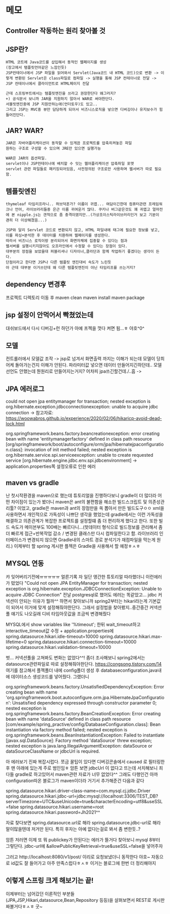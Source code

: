# 메모

## Controller 작동하는 원리 찾아볼 것

## JSP란?
    HTML 코트에 Java코드를 삽입해서 동적인 웹페이지를 생성
    (장고에서 탬플릿언어같은 느낌인듯)
    JSP컨테이너에서 JSP 파일을 읽어와서 Servlet(Java코드 내 HTML 코드)으로 변환 -> 이렇게 변환된 Servlet은 class파일로 컴파일 -> 실행을 통해 JSP 컨테이너로 전달 -> JSP 컨테이너에서 클라이언트로 HTML페이지 전달

    근데 스프링부트에서는 템플릿엔진을 쓰라고 권장한단다 왜그러지?
    +) 공식문서 보니까 JAR을 지원하지 않아서 WAR로 써야한단다.
    서블릿엔진중에 JSP 지원안하는애(언더토우)도 있고.. 
    그리고 JSP는 MVC중 뷰만 담당하게 되어서 비즈니스로직을 넣으면 디버깅이나 유지보수가 힘들어진단다.

## JAR? WAR?
    JAR은 자바어플리케이션이 동작할 수 있게끔 프로젝트를 압축히켜놓은 파일
    원하는 구조로 구성할 수 있으며 JRE만 있으면 실행가능

    WAR은 JAR의 옵션파일.
    servlet이나 JSP컨테이너에 배치할 수 잇는 웹어플리케이션 압축파일 포맷
    servlet 관련 파일들로 패키징되어있음, 사전정의된 구조로만 사용하며 웹서버가 따로 필요함. 

## 템플릿엔진 
    thymeleaf 타임리프라니.. 허브덕훈가? 이름이 귀엽... 여담이긴한데 컴퓨터관련 프레임워크나 언어, 라이브러리들중 은근 이름 귀여운거 많다. 쿠키나 버그같은것도 꽤 귀엽고 얼마전에 본 nipple.js는 갠적으로 좀 충격이였지만..(가상조이스틱라이브러리인거 보고 기분이 괜히 더 이상해졌음...)

    JSP와 달리 Servlet 코드로 변환되지 않고, HTML 파일내에 태그에 필요한 정보를 넣고, 이를 파싱+분석한 후 데이터를 치환하여 웹페이지를 생성한다. 
    따라서 비즈니스 로직이랑 분리되어서 화면자체에 집중할 수 있다는 점과
    웹서버를 실행시키지않아도 오프라인에서 수정할 수 있다는 장점이 있다.
    대부분의 장점을 보았을대 퍼블리셔나 디자이너,클라단과 함께 작업하기 좋겠다는 생각이 든다.
    단점이라고 한다면 JSP나 다른 템플릿 엔진대비 속도가 느린듯
    아 근데 대부분 이거쓰던데 왜 다른 템플릿엔진이 아닌 타임리프를 쓰는거지?

## dependency 변경후 
프로젝트 디렉토리 이동 후 
maven clean
maven install 
maven package

## jsp 설정이 안먹어서 빡쳤었는데
대쉬보드에서 다시 디버깅+런 하던가 아예 프젝을 껏다 켜면 됨...ㅎ 야호^0^

## 모델
컨트롤러에서 모델값 조작 -> jsp로 넘겨서 화면출력 까지는 이해가 되는데
모델이 당최 어케  돌아가는건지 이해가 안된다. 
파라미터값 넣으면 데이터 만들어지긴하던데.. 모델 선언도 안했는데 뭔원리로 만들어지는거지?
어차피 jpa쓰긴할건데./..흠 -> 

## JPA 에러로그
could not open jpa entitymanager for transaction; nested exception is org.hibernate.exception.jdbcconnectionexception: unable to acquire jdbc connection
-> 참고자료: https://woowabros.github.io/experience/2020/02/06/hikaricp-avoid-dead-lock.html

org.springframework.beans.factory.beancreationexception: error creating bean with name 'entitymanagerfactory' defined in class path resource [org/springframework/boot/autoconfigure/orm/jpa/hibernatejpaconfiguration.class]: invocation of init method failed; nested exception is org.hibernate.service.spi.serviceexception: unable to create requested service [org.hibernate.engine.jdbc.env.spi.jdbcenvironment]
-> application.properties쪽 설정오류로 인한 에러


## maven vs gradle
난 첫시작환경을 maven으로 했는데 튜토리얼을 진행하다보니 gradle이 더 많더라
어떤 차이점이 있는가 봤더니 maven은 ant의 불편함을 해소한 빌드스크립트 및 의존성관리툴? 이었고,
gradle은 maven과 ant의 장점만을 쏙 뽑아서 만든 빌드도구ㅇㅇ
xml을 사용하면서 개인적으로 가독성이 나쁘단 생각을 했었는데 gradle에서는 이런 가독성을 해결하고
의존관계가 복잡한 프로젝트를 설정할떄 좀 더 편리하게 했다고 한다. 또한 빌드 속도가 메이븐부도 100배는 빠르다니...(핫데이터 형식으로 빌드정보를 관리해서 좀더 빠르게 접근+반복작업 감소 / 변경된
클래스만 다시 컴파일한다고 함. 라이브러리 인터페이스가 변경되지 않으면 Gradle내의 스마트 경로 분석기가 재컴파일을 막는게 원리.)
 이제부터 할 spring 게시판 플젝은 Gradle을 사용해서 할 예정ㅎㅅㅎ

## MYSQL 연동

캬 잊어버리기전에ㅠㅠㅠㅠㅠ 얼른기록
자 일단 앵간한 튜토리얼 따라했더니 이런에러가 떴었다
"Could not open JPA EntityManager for transaction; nested exception is org.hibernate.exception.JDBCConnectionException: Unable to acquire JDBC Connection"
전날 postgresql로 했어도 에러는 똑같았고... jdbc 커넥션이 안되는 이유가 뭘까^^ 하면서 찾아보니까 spring2부터는 hikari라는게 기본값이 되어서 이거에 맞게 설정해줘야한단다.
그래서 설정법을 찾아봤지..중간중간 커넥션풀 얘기도 나오길래 디비 타임아웃값을 조금씩 변경해줬다

MYSQL에서
show variables like '%timeout';
한뒤 wait_timeout하고 interactive_timeout값 수정
+
application.properties에 
spring.datasource.hikari.idle-timeout=10000
spring.datasource.hikari.max-lifetime=0
spring.datasource.hikari.connection-timeout=10000
spring.datasource.hikari.validation-timeout=10000

벗... 커넥션풀을 고쳐봐도 변화는 없었다^^! 
좀더 조사해보니 spring2에서는 datasource관련파일로 따로 설정해줘야한단다.
https://congsong.tistory.com/14
여기를 참고해서 
플젝폴더 내에 config폴더 생성 후 databaseconfiguration.java내에 데이터소스 생성코드를 넣어줬다. 그랬더니

org.springframework.beans.factory.UnsatisfiedDependencyException: Error creating bean with name 'org.springframework.boot.autoconfigure.orm.jpa.HibernateJpaConfiguration': Unsatisfied dependency expressed through constructor parameter 0; nested exception is org.springframework.beans.factory.BeanCreationException: Error creating bean with name 'dataSource' defined in class path resource [com/example/spring_practive/config/DatabaseConfiguration.class]: Bean instantiation via factory method failed; nested exception is org.springframework.beans.BeanInstantiationException: Failed to instantiate [javax.sql.DataSource]: Factory method 'dataSource' threw exception; nested exception is java.lang.IllegalArgumentException: dataSource or dataSourceClassName or jdbcUrl is required.

아 에러보기 진짜 복잡시럽다. 쪼금 꿀팁이 있다면 디버깅콘솔에서 caused 로 필터링한후 맨 아래에 있는게 주로 범인임ㅎ 암튼 보면 jdbcUrl 이 없다고 뜨는데 서치해보니 죄다들 gradle로 하고있어서 
maven관련 자료가 너무 없었다^^ 그래도 다행인건 아까 configuration따온 블로그가 maven이더라
거기서 추가해준건 다음과 같다

spring.datasource.hikari.driver-class-name=com.mysql.cj.jdbc.Driver
spring.datasource.hikari.jdbc-url=jdbc:mysql://localhost:3306/TEST_DB?serverTimezone=UTC&useUnicode=true&characterEncoding=utf8&useSSL=false
spring.datasource.hikari.username=root
spring.datasource.hikari.password=Jh2021^^

자료 찾다보면 spring.datasource.url로 해라 spring.datasource.jdbc-url로 해라 말이많을텐데 저거만 된다. 특히 후자는 아예 없다는걸로 봐서 좀 변한듯..?

암튼 저러면 이제 또 뭐 publickey가 안된다는 에러가 뜰거다 찾아보니 mysql 8부터 그렇단다.
jdbc-url에 &allowPublicKeyRetrieval=true&useSSL=false을 넣어주자

그러고 http://localhost:8080/v1/post/ 이리로 요청보냈더니 동작한다 야호~
자동으로 id값도 잘 들어가고 아주 만족스럽다ㅎㅅㅎ 이거는 블로그에 한번 더 정리해야지

## 이렇게 스프링 크게 해보기는 끝!
이제부터는 넘어갔던 이론적인 부분들(JPA,JSP,Hikari,datasource,Bean,Repository 등등)을 살펴보면서 REST로 게시판 짜볼거다ㅎㅅㅎ 굿~
